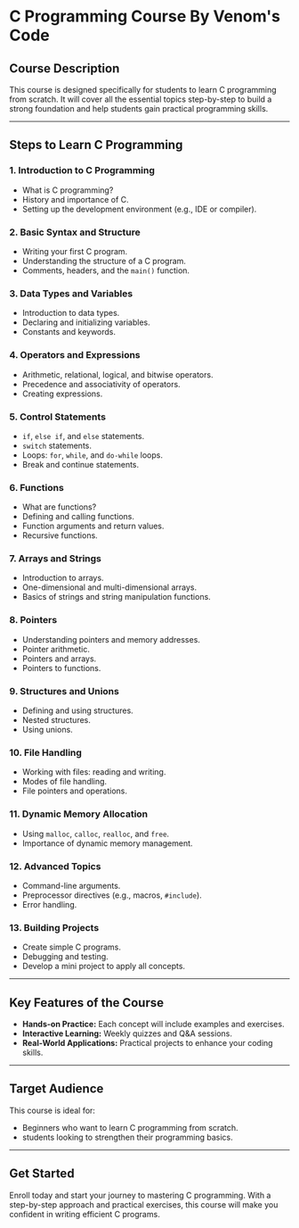 # C Programming Course By Venom's Code

## Course Description
This course is designed specifically for students to learn C programming from scratch. It will cover all the essential topics step-by-step to build a strong foundation and help students gain practical programming skills.

---

## Steps to Learn C Programming

### 1. **Introduction to C Programming**
   - What is C programming?
   - History and importance of C.
   - Setting up the development environment (e.g., IDE or compiler).

### 2. **Basic Syntax and Structure**
   - Writing your first C program.
   - Understanding the structure of a C program.
   - Comments, headers, and the `main()` function.

### 3. **Data Types and Variables**
   - Introduction to data types.
   - Declaring and initializing variables.
   - Constants and keywords.

### 4. **Operators and Expressions**
   - Arithmetic, relational, logical, and bitwise operators.
   - Precedence and associativity of operators.
   - Creating expressions.

### 5. **Control Statements**
   - `if`, `else if`, and `else` statements.
   - `switch` statements.
   - Loops: `for`, `while`, and `do-while` loops.
   - Break and continue statements.

### 6. **Functions**
   - What are functions?
   - Defining and calling functions.
   - Function arguments and return values.
   - Recursive functions.

### 7. **Arrays and Strings**
   - Introduction to arrays.
   - One-dimensional and multi-dimensional arrays.
   - Basics of strings and string manipulation functions.

### 8. **Pointers**
   - Understanding pointers and memory addresses.
   - Pointer arithmetic.
   - Pointers and arrays.
   - Pointers to functions.

### 9. **Structures and Unions**
   - Defining and using structures.
   - Nested structures.
   - Using unions.

### 10. **File Handling**
   - Working with files: reading and writing.
   - Modes of file handling.
   - File pointers and operations.

### 11. **Dynamic Memory Allocation**
   - Using `malloc`, `calloc`, `realloc`, and `free`.
   - Importance of dynamic memory management.

### 12. **Advanced Topics**
   - Command-line arguments.
   - Preprocessor directives (e.g., macros, `#include`).
   - Error handling.

### 13. **Building Projects**
   - Create simple C programs.
   - Debugging and testing.
   - Develop a mini project to apply all concepts.

---

## Key Features of the Course
- **Hands-on Practice:** Each concept will include examples and exercises.
- **Interactive Learning:** Weekly quizzes and Q&A sessions.
- **Real-World Applications:** Practical projects to enhance your coding skills.

---

## Target Audience
This course is ideal for:
- Beginners who want to learn C programming from scratch.
- students looking to strengthen their programming basics.


---

## Get Started
Enroll today and start your journey to mastering C programming. With a step-by-step approach and practical exercises, this course will make you confident in writing efficient C programs.
